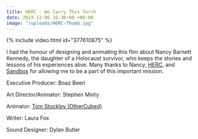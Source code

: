 ```yaml
---
title: HERC - We Carry This Torch
date: 2019-12-06 16:36:00 +00:00
image: "/uploads/HERC-Thumb.jpg"
---
```


{% include video.html id="377610875" %}

I had the honour of designing and animating this film about Nancy Barnett Kennedy, the daughter of a Holocaust survivor, who keeps the stories and lessons of his experiences alive. Many thanks to Nancy, [HERC](http://holocaustcentermilwaukee.org/), and [Sandbox](https://www.sandboxinc.ca/) for allowing me to be a part of this important mission.

Executive Producer: Boaz Beeri

Art Director/Animator: Stephen Minty

Animator: [Tom Stockley (OtherCubed)](http://www.othercubed.com/)

Writer: Laura Fox

Sound Designer: Dylan Butler